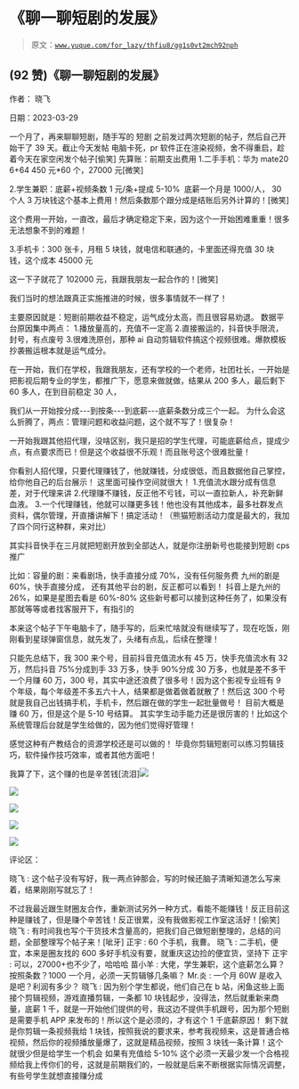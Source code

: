 # 《聊一聊短剧的发展》

> 原文：[`www.yuque.com/for_lazy/thfiu8/gg1s0vt2mch92nph`](https://www.yuque.com/for_lazy/thfiu8/gg1s0vt2mch92nph)



## (92 赞)《聊一聊短剧的发展》 

作者： 晓飞 

日期：2023-03-29 

一个月了，再来聊聊短剧，随手写的 短剧 之前发过两次短剧的帖子，然后自己开始干了 39 天。截止今天发帖 电脑卡死，pr 软件正在渲染视频，舍不得重启，趁着今天在家空闲发个帖子[偷笑] 先算账：前期支出费用 1.二手手机：华为 mate20 6+64 450 元*60 个，27000 元[微笑] 

2.学生兼职：底薪+视频条数 1 元/条+提成 5-10%  底薪一个月是 1000/人， 30 个人 3 万块钱这个基本上费用！然后条数那个跟分成是结账后另外计算的！[微笑] 

这个费用一开始，一直改，最后才确定稳定下来，因为这个一开始困难重重！很多无法想象不到的难题！ 

3.手机卡：300 张卡，月租 5 块钱，就电信和联通的，卡里面还得充值 30 块钱，这个成本 45000 元 

这一下子就花了 102000 元，我跟我朋友一起合作的！[微笑] 

我们当时的想法跟真正实施推进的时候，很多事情就不一样了！ 

主要原因就是：短剧前期收益不稳定，运气成分太高，而且很容易劝退。 数据平台原因集中两点： 1.播放量高的，充值不一定高 2.直接搬运的，抖音快手限流，封号，有点废号 3.很难洗原创，那种 ai 自动剪辑软件搞这个视频很难。爆款模板抄袭搬运根本就是运气成分。 

在一开始，我们在学校，我跟我朋友，还有学校的一个老师，社团社长，一开始是把影视后期专业的学生，都推广下，愿意来做就做，结果从 200 多人，最后剩下 60 多人，在到目前稳定 30 人， 

我们从一开始按分成---到按条---到底薪---底薪条数分成三个一起。 为什么会这么折腾了，两点：管理问题和收益问题，这个就不写了！很复杂！ 

一开始我跟其他招代理，没啥区别，我只是招的学生代理，可能底薪给点，提成少点，有点要求而已！但是这个收益很不乐观！而且账号这个很难批量！ 

你看别人招代理，只要代理赚钱了，他就赚钱，分成很低，而且数据他自己掌控，给你他自己的后台展示！ 这里面可操作空间就很大！ 1.充值流水跟分成有信息差，对于代理来讲 2.代理赚不赚钱，反正他不亏钱，可以一直拉新人，补充新鲜血液。 3.一个代理赚钱，他就可以赚更多钱！他也没有其他成本，最多社群发点资料，偶尔管理，开直播讲解下！搞定活动！（熊猫短剧活动力度是最大的，我加了四个同行这种群，来对比） 

其实抖音快手在三月就把短剧开放到全部达人，就是你注册新号也能接到短剧 cps 推广 

比如：容量的剧：来看剧场，快手直接分成 70%，没有任何服务费 九州的剧是 60%，快手直接分成， 还有其他平台的剧，反正都可以看到！ 抖音上是九州的 26%，如果是星图去看是 60%-80% 这些新号都可以接到这种任务了，如果没有那就等等或者找客服开下，有指引的 

本来这个帖子下午电脑卡了，随手写的，后来忙啥就没有继续写了，现在吃饭，刚刚看到星球弹窗信息，就先发了，头绪有点乱，后续在整理！ 

只能先总结下，我 300 来个号，目前抖音充值流水有 45 万，快手充值流水有 32 万，然后抖音 75%分成到手 33 万多，快手 90%分成 30 万多，也就是差不多干一个月赚 60 万，300 号，其实中途还浪费了很多号！因为这个影视专业班有 9 个年级，每个年级差不多五六十人，结果都是做着做着就散了！然后这 300 个号就是我自己出钱搞手机，手机卡，然后跟在做的学生一起批量做号！ 目前大概是赚 60 万，但是这个是 5-10 号结算。 其实学生动手能力还是很厉害的！比如这个系统管理后台就是学生给做的，因为他们觉得好管理！ 

感觉这种有产教结合的资源学校还是可以做的！ 毕竟你剪辑短剧可以练习剪辑技巧，软件操作技巧效率，或者其他方面吧！ 

我算了下，这个赚的也是辛苦钱[流泪]![](img/39ce2c69a027701dce2cb482b97dc2bc.png)  

![](img/3c40e74a3d064acff5b1c843416232f9.png) 

![](img/c93fdaee80d0a0faf88335f257999b2c.png)  

![](img/06fe2b9cbe1be3ebb124093e78701a29.png) 

![](img/1d7d94c1d66201a125ff9825dd636bc6.png)  

评论区： 

晓飞 : 这个帖子没有写好，我一两点钟那会，写的时候还脑子清晰知道怎么写来着，结果刚刚写就忘了！ 

不过我最近跟生财圈友合作，重新测试另外一种方式，看能不能赚钱！反正目前这种是赚钱了，但是赚个辛苦钱！反正很累，没有我做影视工作室这活好！[偷笑] 晓飞 : 有时间我也写个干货技术含量高的，把我们自己做短剧整理的，总结的问题，全部整理写个帖子来！[呲牙] 正宇 : 60 个手机，我曹。 晓飞 : 二手机，便宜，本来是圈友找的 600 多好手机没有要，就重庆这边捡的便宜货，坚持下 正宇 : 可以，27000+也不少了，哈哈哈 苗小羊 : 大佬，学生兼职，这个底薪怎么算？按照条数？1000 一个月，必须一天剪辑够几条嘛？ Mr.炎 : 一个月 60W 是收入是吧？利润有多少？ 晓飞 : 因为别个学生都说，他们自己在 b 站，闲鱼这些上面接个剪辑视频，游戏直播剪辑，一条都 10 块钱起步，没得法，然后就重新来商量，底薪 1 千，就是一开始他们提供的号，我这边不提供手机跟号，因为那个短剧是需要手机 APP 来发布的！所以这个是必须的，才有这个 1 千底薪原因！ 剩下就是你剪辑一条视频我给 1 块钱，按照我说的要求来，参考我视频来，这是普通合格视频，然后你的视频播放量爆了，这就是精品视频，按照 3 块钱一条计算！这个就很少但是给学生一个机会 如果有充值给 5-10% 这个必须一天最少发一个合格视频给我上传你们的号，这就是前期我们的，一般就是后来不断根据实际情况调整，有些号学生就想直接赚分成